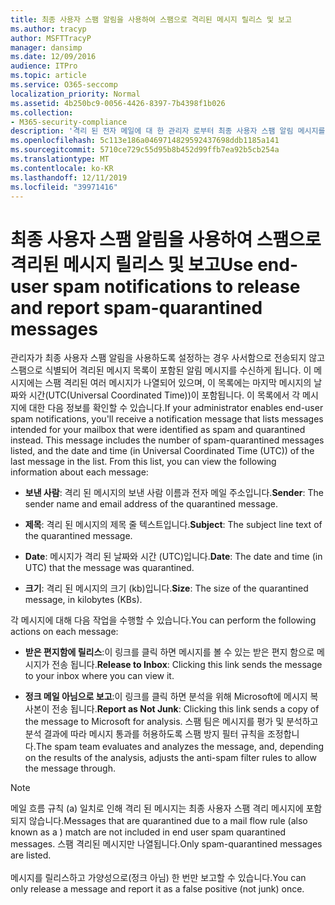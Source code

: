 ```yaml
---
title: 최종 사용자 스팸 알림을 사용하여 스팸으로 격리된 메시지 릴리스 및 보고
ms.author: tracyp
author: MSFTTracyP
manager: dansimp
ms.date: 12/09/2016
audience: ITPro
ms.topic: article
ms.service: O365-seccomp
localization_priority: Normal
ms.assetid: 4b250bc9-0056-4426-8397-7b4398f1b026
ms.collection:
- M365-security-compliance
description: '격리 된 전자 메일에 대 한 관리자 로부터 최종 사용자 스팸 알림 메시지를 보는 사용자는 메시지에 대해 이러한 작업을 수행할 수 있습니다. '
ms.openlocfilehash: 5c113e186a0469714829592437698ddb1185a141
ms.sourcegitcommit: 5710ce729c55d95b8b452d99ffb7ea92b5cb254a
ms.translationtype: MT
ms.contentlocale: ko-KR
ms.lasthandoff: 12/11/2019
ms.locfileid: "39971416"
---
```

# <a name="use-end-user-spam-notifications-to-release-and-report-spam-quarantined-messages"></a><span data-ttu-id="24b02-103">최종 사용자 스팸 알림을 사용하여 스팸으로 격리된 메시지 릴리스 및 보고</span><span class="sxs-lookup"><span data-stu-id="24b02-103">Use end-user spam notifications to release and report spam-quarantined messages</span></span>

<span data-ttu-id="24b02-p101">관리자가 최종 사용자 스팸 알림을 사용하도록 설정하는 경우 사서함으로 전송되지 않고 스팸으로 식별되어 격리된 메시지 목록이 포함된 알림 메시지를 수신하게 됩니다. 이 메시지에는 스팸 격리된 여러 메시지가 나열되어 있으며, 이 목록에는 마지막 메시지의 날짜와 시간(UTC(Universal Coordinated Time))이 포함됩니다. 이 목록에서 각 메시지에 대한 다음 정보를 확인할 수 있습니다.</span><span class="sxs-lookup"><span data-stu-id="24b02-p101">If your administrator enables end-user spam notifications, you'll receive a notification message that lists messages intended for your mailbox that were identified as spam and quarantined instead. This message includes the number of spam-quarantined messages listed, and the date and time (in Universal Coordinated Time (UTC)) of the last message in the list. From this list, you can view the following information about each message:</span></span>

- <span data-ttu-id="24b02-107">**보낸 사람**: 격리 된 메시지의 보낸 사람 이름과 전자 메일 주소입니다.</span><span class="sxs-lookup"><span data-stu-id="24b02-107">**Sender**: The sender name and email address of the quarantined message.</span></span>

- <span data-ttu-id="24b02-108">**제목**: 격리 된 메시지의 제목 줄 텍스트입니다.</span><span class="sxs-lookup"><span data-stu-id="24b02-108">**Subject**: The subject line text of the quarantined message.</span></span>

- <span data-ttu-id="24b02-109">**Date**: 메시지가 격리 된 날짜와 시간 (UTC)입니다.</span><span class="sxs-lookup"><span data-stu-id="24b02-109">**Date**: The date and time (in UTC) that the message was quarantined.</span></span>

- <span data-ttu-id="24b02-110">**크기**: 격리 된 메시지의 크기 (kb)입니다.</span><span class="sxs-lookup"><span data-stu-id="24b02-110">**Size**: The size of the quarantined message, in kilobytes (KBs).</span></span>

<span data-ttu-id="24b02-111">각 메시지에 대해 다음 작업을 수행할 수 있습니다.</span><span class="sxs-lookup"><span data-stu-id="24b02-111">You can perform the following actions on each message:</span></span>

- <span data-ttu-id="24b02-112">**받은 편지함에 릴리스**:이 링크를 클릭 하면 메시지를 볼 수 있는 받은 편지 함으로 메시지가 전송 됩니다.</span><span class="sxs-lookup"><span data-stu-id="24b02-112">**Release to Inbox**: Clicking this link sends the message to your inbox where you can view it.</span></span>

- <span data-ttu-id="24b02-113">**정크 메일 아님으로 보고**:이 링크를 클릭 하면 분석을 위해 Microsoft에 메시지 복사본이 전송 됩니다.</span><span class="sxs-lookup"><span data-stu-id="24b02-113">**Report as Not Junk**: Clicking this link sends a copy of the message to Microsoft for analysis.</span></span> <span data-ttu-id="24b02-114">스팸 팀은 메시지를 평가 및 분석하고 분석 결과에 따라 메시지 통과를 허용하도록 스팸 방지 필터 규칙을 조정합니다.</span><span class="sxs-lookup"><span data-stu-id="24b02-114">The spam team evaluates and analyzes the message, and, depending on the results of the analysis, adjusts the anti-spam filter rules to allow the message through.</span></span>

> [!NOTE]
> <span data-ttu-id="24b02-115">메일 흐름 규칙 (a) 일치로 인해 격리 된 메시지는 최종 사용자 스팸 격리 메시지에 포함 되지 않습니다.</span><span class="sxs-lookup"><span data-stu-id="24b02-115">Messages that are quarantined due to a mail flow rule (also known as a ) match are not included in end user spam quarantined messages.</span></span> <span data-ttu-id="24b02-116">스팸 격리된 메시지만 나열됩니다.</span><span class="sxs-lookup"><span data-stu-id="24b02-116">Only spam-quarantined messages are listed.</span></span> <br/><br/>  <span data-ttu-id="24b02-117">메시지를 릴리스하고 가양성으로(정크 아님) 한 번만 보고할 수 있습니다.</span><span class="sxs-lookup"><span data-stu-id="24b02-117">You can only release a message and report it as a false positive (not junk) once.</span></span>
